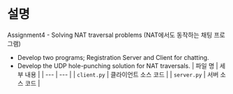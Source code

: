 # 설명
Assignment4 - Solving NAT traversal problems (NAT에서도 동작하는 채팅 프로그램)
- Develop two programs; Registration Server and Client for chatting.
- Develop the UDP hole-punching solution for NAT traversals.
| 파일 명 | 세부 내용 |
| --- | --- |
| `client.py`   | 클라이언트 소스 코드 |
| `server.py` | 서버 소스 코드 |
